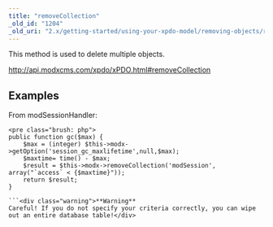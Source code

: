 ```yaml
---
title: "removeCollection"
_old_id: "1204"
_old_uri: "2.x/getting-started/using-your-xpdo-model/removing-objects/removecollection"
---
```


This method is used to delete multiple objects.

<http://api.modxcms.com/xpdo/xPDO.html#removeCollection>

Examples
--------

From modSessionHandler:

```
<pre class="brush: php">
public function gc($max) {
    $max = (integer) $this->modx->getOption('session_gc_maxlifetime',null,$max);
    $maxtime= time() - $max;
    $result = $this->modx->removeCollection('modSession', array("`access` < {$maxtime}"));
    return $result;
}

```<div class="warning">**Warning**  
Careful! If you do not specify your criteria correctly, you can wipe out an entire database table!</div>